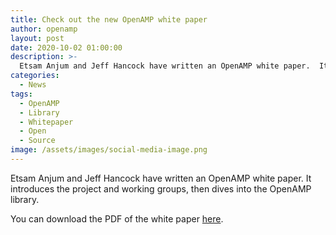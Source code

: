 ```yaml
---
title: Check out the new OpenAMP white paper
author: openamp
layout: post
date: 2020-10-02 01:00:00
description: >-
  Etsam Anjum and Jeff Hancock have written an OpenAMP white paper.  It introduces the project and working groups, then dives into the OpenAMP library.
categories:
  - News
tags:
  - OpenAMP
  - Library
  - Whitepaper
  - Open
  - Source
image: /assets/images/social-media-image.png
---
```

Etsam Anjum and Jeff Hancock have written an OpenAMP white paper.  It introduces the project and working groups, then dives into the OpenAMP library.

You can download the PDF of the white paper [here](/docs/whitepapers/Introduction_to_OpenAMPlib_v1.1a.pdf).
